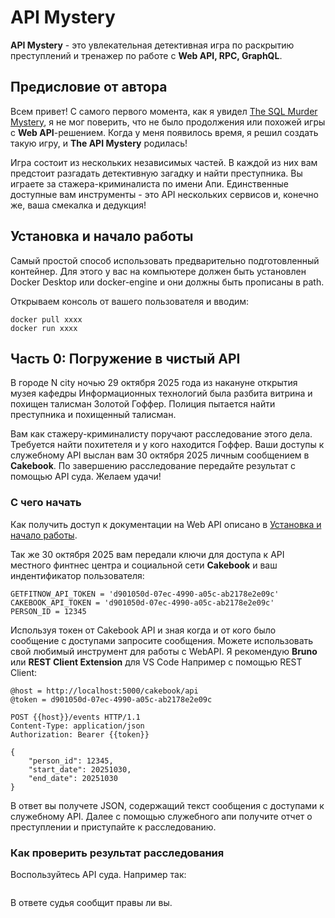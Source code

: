 # API Mystery

**API Mystery** - это увлекательная детективная игра по раскрытию преступлений и тренажер по работе с **Web API, RPC, GraphQL**.

## Предисловие от автора

Всем привет! С самого первого момента, как я увидел [The SQL Murder Mystery](https://mystery.knightlab.com/), я не мог поверить, что не было продолжения или похожей игры с **Web API**-решением. Когда у меня появилось время, я решил создать такую игру, и **The API Mystery** родилась!

Игра состоит из нескольких независимых частей. В каждой из них вам предстоит разгадать детективную загадку и найти преступника. Вы играете за стажера-криминалиста по имени Апи. Единственные доступные вам инструменты - это API нескольких сервисов и, конечно же, ваша смекалка и дедукция!

## Установка и начало работы

Самый простой способ использовать предварительно подготовленный контейнер. Для этого у вас на компьютере должен быть установлен Docker Desktop или docker-engine и они должны быть прописаны в path.

Открываем консоль от вашего пользователя и вводим:

```
docker pull xxxx
docker run xxxx
```

## Часть 0: Погружение в чистый API

В городе N city ночью 29 октября 2025 года из накануне открытия музея кафедры Информационных технологий была разбита витрина и похищен талисман Золотой Гоффер. Полиция пытается найти преступника и похищенный талисман.

Вам как стажеру-криминалисту поручают расследование этого дела.
Требуется найти похитетеля и у кого находится Гоффер. Ваши доступы к служебному API выслан вам 30 октября 2025 личным сообщением в **Cakebook**. По завершению расследование передайте результат с помощью API суда. Желаем удачи!

### С чего начать

Как получить доступ к документации на Web API описано в [Установка и начало работы](#установка-и-начало-работы).

Так же 30 октября 2025 вам передали ключи для доступа к API местного финтнес центра и социальной сети **Cakebook** и ваш индентификатор пользователя:

```
GETFITNOW_API_TOKEN = 'd901050d-07ec-4990-a05c-ab2178e2e09c'
CAKEBOOK_API_TOKEN = 'd901050d-07ec-4990-a05c-ab2178e2e09c'
PERSON_ID = 12345
```

Используя токен от Cakebook API и зная когда и от кого было сообщение с доступами запросите сообщения. Можете использовать свой любимый инструмент для работы с WebAPI. Я рекомендую **Bruno** или **REST Client Extension** для VS Code Например с помощью REST Client:

```
@host = http://localhost:5000/cakebook/api
@token = d901050d-07ec-4990-a05c-ab2178e2e09c

POST {{host}}/events HTTP/1.1
Content-Type: application/json
Authorization: Bearer {{token}}

{
    "person_id": 12345,
    "start_date": 20251030,
    "end_date": 20251030
}
```

В ответ вы получете JSON, содержащий текст сообщения с доступами к служебному API. Далее с помощью служебного апи получите отчет о преступлении и приступайте к расследованию.

### Как проверить результат расследования

Воспользуйтесь API суда. Например так:

```

```

В ответе судья сообщит правы ли вы.
